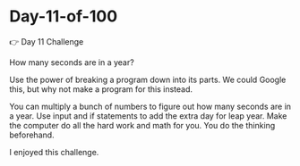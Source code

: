 # Day-11-of-100

👉 Day 11 Challenge

How many seconds are in a year?

Use the power of breaking a program down into its parts. We could Google this, but why not make a program for this instead.

You can multiply a bunch of numbers to figure out how many seconds are in a year.
Use input and if statements to add the extra day for leap year.
Make the computer do all the hard work and math for you. You do the thinking beforehand.

I enjoyed this challenge.
